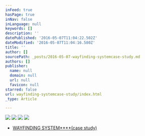 ```yaml
---
inFeed: true
hasPage: true
inNav: false
inLanguage: null
keywords: []
description: ''
datePublished: '2016-05-07T11:04:22.502Z'
dateModified: '2016-05-07T11:04:16.580Z'
title: ''
author: []
sourcePath: _posts/2016-05-07-wayfinding-systemcase-study.md
authors: []
publisher:
  name: null
  domain: null
  url: null
  favicon: null
starred: false
url: wayfinding-systemcase-study/index.html
_type: Article

---
```

![](https://the-grid-user-content.s3-us-west-2.amazonaws.com/2798160b-1d89-4af4-b278-4c58c4a53a05.jpg)
![](https://the-grid-user-content.s3-us-west-2.amazonaws.com/de0eef4c-80a3-444a-bc30-15b4ea8dce26.jpg)
![](https://the-grid-user-content.s3-us-west-2.amazonaws.com/e96063e8-38bc-4328-9382-0332f8eeabce.jpg)
![](https://the-grid-user-content.s3-us-west-2.amazonaws.com/18aac781-8693-49b6-92e3-a9f633363904.jpg)

* [WAYFINDING SYSTEM****(case study)][0]

[0]: null
